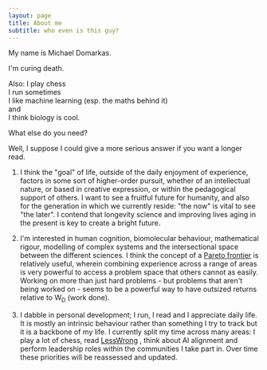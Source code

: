 ```yaml
---
layout: page
title: About me
subtitle: who even is this guy?
---
```


My name is Michael Domarkas. 

I'm curing death.

Also:
I play chess  
I run sometimes  
I like machine learning (esp. the maths behind it)  
and  
I think biology is cool.  

What else do you need?  

Well, I suppose I could give a more serious answer if you want a longer read.  

1. I think the "goal" of life, outside of the daily enjoyment of experience, factors in some sort of higher-order pursuit, whether of an intellectual nature, or based in creative expression, or within the pedagogical support of others. I want to see a fruitful future for humanity, and also for the generation in which we currently reside: "the now" is vital to see "the later". I contend that longevity science and improving lives aging in the present is key to create a bright future.

2. I'm interested in human cognition, biomolecular behaviour, mathematical rigour, modelling of complex systems and the intersectional space between the different sciences. I think the concept of a [Pareto frontier](https://www.lesswrong.com/posts/XvN2QQpKTuEzgkZHY/being-the-pareto-best-in-the-world) is relatively useful, wherein combining experience across a range of areas is very powerful to access a problem space that others cannot as easily. Working on more than just hard problems - but problems that aren't being worked on - seems to be a powerful way to have outsized returns relative to W<sub>D</sub> (work done).  

3. I dabble in personal development; I run, I read and I appreciate daily life. It is mostly an intrinsic behaviour rather than something I try to track but it is a backbone of my life. I currently split my time across many areas: I play a lot of chess, read [LessWrong](https://lesswrong.com) , think about AI alignment and perform leadership roles within the communities I take part in. Over time these priorities will be reassessed and updated.